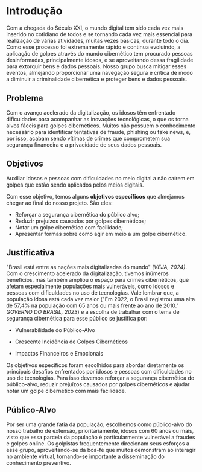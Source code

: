 # Introdução

Com a chegada do Século XXI, o mundo digital tem sido cada vez mais inserido no cotidiano de todos e se tornando cada vez mais essencial para realização de várias atividades, muitas vezes básicas, durante todo o dia. Como esse processo foi extremamente rápido e continua evoluindo, a aplicação de golpes através do mundo cibernético tem procurado pessoas desinformadas, principalmente idosos, e se aproveitando dessa fragilidade para extorquir bens e dados pessoais. Nosso grupo busca mitigar esses eventos, almejando proporcionar uma navegação segura e crítica de modo a diminuir a criminalidade cibernética e proteger bens e dados pessoais.

## Problema
Com o avanço acelerado da digitalização, os idosos têm enfrentado dificuldades para acompanhar as inovações tecnológicas, o que os torna alvos fáceis para golpes cibernéticos. Muitos não possuem o conhecimento necessário para identificar tentativas de fraude, phishing ou fake news, e, por isso, acabam sendo vítimas de crimes que comprometem sua segurança financeira e a privacidade de seus dados pessoais.

## Objetivos

Auxiliar idosos e pessoas com dificuldades no meio digital a não caírem em golpes que estão sendo aplicados pelos meios digitais.

Com esse objetivo, temos alguns **objetivos específicos** que almejamos chegar ao final do nosso projeto. São eles:

* Reforçar a segurança cibernética do público alvo;
* Reduzir prejuízos causados por golpes cibernéticos;
* Notar um golpe cibernético com facilidade;
* Apresentar formas sobre como agir em meio a um golpe cibernético.

## Justificativa

"Brasil está entre as nações mais digitalizadas do mundo" _(VEJA, 2024)_. Com o crescimento acelerado da digitalização, tivemos inúmeros benefícios, mas também ampliou o espaço para crimes cibernéticos, que afetam especialmente populações mais vulneráveis, como idosos e pessoas com dificuldades no uso de tecnologias. Vale lembrar que, a população idosa está cada vez maior ("Em 2022, o Brasil registrou uma alta de 57,4% na população com 65 anos ou mais frente ao ano de 2010." _GOVERNO DO BRASIL, 2023_) e a escolha de trabalhar com o tema de segurança cibernética para esse público se justifica por:

* Vulnerabilidade do Público-Alvo

* Crescente Incidência de Golpes Cibernéticos

* Impactos Financeiros e Emocionais

Os objetivos específicos foram escolhidos para abordar diretamente os principais desafios enfrentados por idosos e pessoas com dificuldades no uso de tecnologias.
Para isso devemos reforçar a segurança cibernética do público-alvo, reduzir prejuízos causados por golpes cibernéticos e ajudar notar um golpe cibernético com mais facilidade.


## Público-Alvo
Por ser uma grande fatia da população, escolhemos como público-alvo do nosso trabalho de extensão, prioritariamente, idosos com 60 anos ou mais, visto que essa parcela da população é particularmente vulnerável a fraudes e golpes online. Os golpistas frequentemente direcionam seus esforços a esse grupo, aproveitando-se da boa-fé que muitos demonstram ao interagir no ambiente virtual, tornando-se importante a disseminação do conhecimento preventivo.
